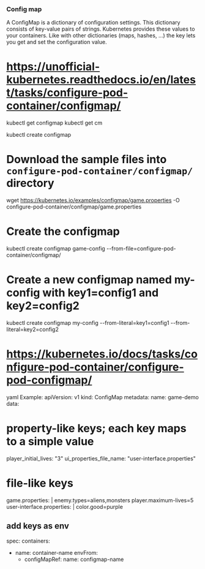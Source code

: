 ### Config map

A ConfigMap is a dictionary of configuration settings. This dictionary consists of key-value pairs of strings. Kubernetes provides these values to your containers. Like with other dictionaries (maps, hashes, …) the key lets you get and set the configuration value.

# https://unofficial-kubernetes.readthedocs.io/en/latest/tasks/configure-pod-container/configmap/

kubectl get configmap
kubectl get cm

kubectl create configmap <map-name> <data-source>

# Download the sample files into `configure-pod-container/configmap/` directory
wget https://kubernetes.io/examples/configmap/game.properties -O configure-pod-container/configmap/game.properties
# Create the configmap
kubectl create configmap game-config --from-file=configure-pod-container/configmap/
# Create a new configmap named my-config with key1=config1 and key2=config2
kubectl create configmap my-config --from-literal=key1=config1 --from-literal=key2=config2

# https://kubernetes.io/docs/tasks/configure-pod-container/configure-pod-configmap/
yaml Example: 
apiVersion: v1
kind: ConfigMap
metadata:
  name: game-demo
data:
  # property-like keys; each key maps to a simple value
  player_initial_lives: "3"
  ui_properties_file_name: "user-interface.properties"

  # file-like keys
  game.properties: |
    enemy.types=aliens,monsters
    player.maximum-lives=5    
  user-interface.properties: |
    color.good=purple


## add keys as env

spec:
  containers:
  - name: container-name
    envFrom:
    - configMapRef:
        name: configmap-name
        
